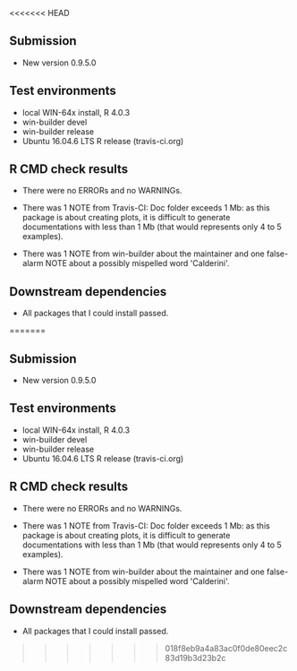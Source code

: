 <<<<<<< HEAD
## Submission
* New version 0.9.5.0

## Test environments
* local WIN-64x install, R 4.0.3
* win-builder devel 
* win-builder release
* Ubuntu 16.04.6 LTS R release (travis-ci.org)

## R CMD check results

* There were no ERRORs and no WARNINGs.

* There was 1 NOTE from Travis-CI: Doc folder exceeds 1 Mb: as this package
is about creating plots, it is difficult to generate documentations
with less than 1 Mb (that would represents only 4 to 5 examples). 

* There was 1 NOTE from win-builder about the maintainer and one 
false-alarm NOTE about a possibly mispelled word 'Calderini'.

## Downstream dependencies

* All packages that I could install passed.

=======
## Submission
* New version 0.9.5.0

## Test environments
* local WIN-64x install, R 4.0.3
* win-builder devel 
* win-builder release
* Ubuntu 16.04.6 LTS R release (travis-ci.org)

## R CMD check results

* There were no ERRORs and no WARNINGs.

* There was 1 NOTE from Travis-CI: Doc folder exceeds 1 Mb: as this package
is about creating plots, it is difficult to generate documentations
with less than 1 Mb (that would represents only 4 to 5 examples). 

* There was 1 NOTE from win-builder about the maintainer and one 
false-alarm NOTE about a possibly mispelled word 'Calderini'.

## Downstream dependencies

* All packages that I could install passed.

>>>>>>> 018f8eb9a4a83ac0f0de80eec2c83d19b3d23b2c
